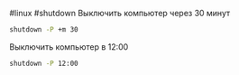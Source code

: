 #linux #shutdown
Выключить компьютер через 30 минут
```bash
shutdown -P +m 30
```
Выключить компьютер в 12:00
```bash
shutdown -P 12:00
```